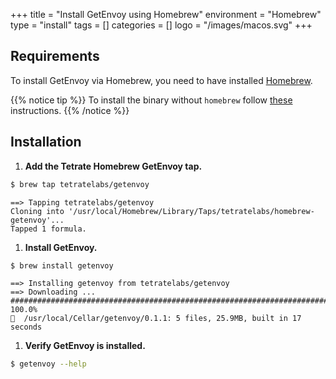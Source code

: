 +++
title = "Install GetEnvoy using Homebrew"
environment = "Homebrew"
type = "install"
tags = []
categories = []
logo = "/images/macos.svg"
+++

## Requirements ##

To install GetEnvoy via Homebrew, you need to have installed [Homebrew](https://brew.sh/).

{{% notice tip %}}
To install the binary without `homebrew` follow [these](/docs/install/cli/linux) instructions.
{{% /notice %}}

## Installation ##

1. **Add the Tetrate Homebrew GetEnvoy tap.**
```sh
$ brew tap tetratelabs/getenvoy
```
```sh-output
==> Tapping tetratelabs/getenvoy
Cloning into '/usr/local/Homebrew/Library/Taps/tetratelabs/homebrew-getenvoy'...
Tapped 1 formula.
```

1. **Install GetEnvoy.**
```sh
$ brew install getenvoy
```
```sh-output
==> Installing getenvoy from tetratelabs/getenvoy
==> Downloading ...
######################################################################## 100.0%
🍺  /usr/local/Cellar/getenvoy/0.1.1: 5 files, 25.9MB, built in 17 seconds
```

1. **Verify GetEnvoy is installed.**
```sh
$ getenvoy --help
```
